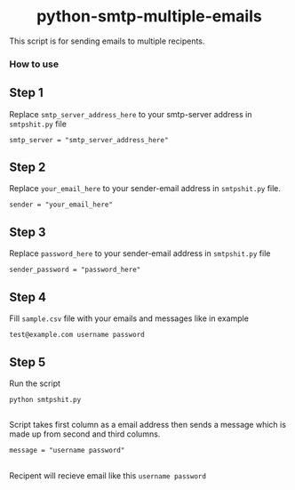 <div align="center">

# python-smtp-multiple-emails

</div>

This script is for sending emails to multiple recipents. 

### How to use 
## Step 1
Replace `smtp_server_address_here` to your smtp-server address in `smtpshit.py` file

```smtp_server = "smtp_server_address_here"```

## Step 2
Replace `your_email_here` to your  sender-email address in `smtpshit.py` file.

```sender = "your_email_here"```

## Step 3
Replace `password_here` to your  sender-email address in `smtpshit.py` file

```sender_password = "password_here"```

## Step 4
Fill `sample.csv` file with your emails and messages like in example

```test@example.com username password```

## Step 5
Run the script

```python smtpshit.py```

##
Script takes first column as a email address then sends a message which is made up from second and third columns.

```message = "username password"```

##
Recipent will recieve email like this
```username password```
